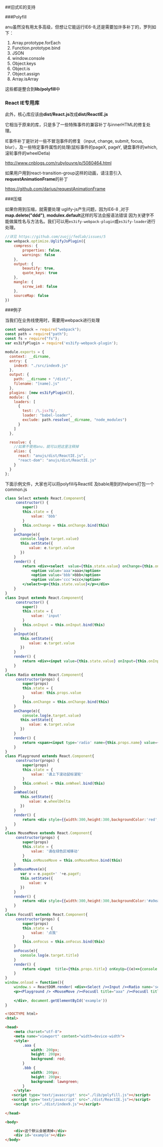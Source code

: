 ##旧式IE的支持

###Polyfill

anu虽然没有用太多高级，但想让它能运行IE6-8,还是需要加许多补丁的，罗列如下：

1. Array.prototype.forEach
2. Function.prototype.bind
3. JSON
4. window.console
5. Object.keys
6. Object.is
7. Object.assign
8. Array.isArray

这些都是整合到**lib/polyfill**中


### React IE专用库

此外，核心库应该由**dist/React.js**改成**dist/ReactIE.js**

它相当于原来的库，只是多了一些特殊事件的兼容补丁与innerHTML的修复处理。


IE事件补丁是针对一些不冒泡事件的修复（input, change, submit, focus, blur），及一些特定事件属性的处理(鼠标事件的pageX, pageY, 键盘事件的which, 滚轮事件的wheelDetla)

http://www.cnblogs.com/rubylouvre/p/5080464.html


如果用户用到react-transition-group这样的动画，请注意引入**requestAnimationFrame**的补丁

https://github.com/darius/requestAnimationFrame

###压缩

如果你用到压缩，就需要处理 uglify-js产生问题，因为IE6-8 ,对于**map.delete("ddd")**, **modulex.default**这样的写法会报语法错误
因为关键字不能做属性名与方法名。我们可以用`es3ify-webpack-plugin`或`es3ify-loader`进行处理。
```javascript
//详见 https://github.com/zuojj/fedlab/issues/5
new webpack.optimize.UglifyJsPlugin({
    compress: {
        properties: false,
        warnings: false
    },
    output: {
        beautify: true,
        quote_keys: true
    },
    mangle: {
        screw_ie8: false
    },
    sourceMap: false
})
```

###例子

当我们在业务线使用时，需要用webpack进行处理

```javascript
const webpack = require("webpack");
const path = require("path");
const fs = require("fs");
var es3ifyPlugin = require('es3ify-webpack-plugin');

module.exports = {
  context: __dirname,
  entry: {
    index9: "./src/index9.js"
  },
  output: {
    path: __dirname + "/dist/",
    filename: "[name].js"
  },
  plugins: [new es3ifyPlugin()],
  module: {
    loaders: [
      {
        test: /\.jsx?$/,
        loader: "babel-loader",
        exclude: path.resolve(__dirname, "node_modules")
      }
    ]
  },

  resolve: {
    //如果不使用anu，就可以把这里注释掉
    alias: {
      react: "anujs/dist/ReactIE.js",
      "react-dom": "anujs/dist/ReactIE.js"
    }
  }
};

```


下面示例文件，大家也可以将polyfill与ReactIE 及bable用到的helpers打包一个common.js
```jsx
class Select extends React.Component{
     constructor() {
        super()
        this.state = {
            value: 'bbb'
        }
        this.onChange = this.onChange.bind(this)
    }
    onChange(e){
       console.log(e.target.value)
       this.setState({
           value: e.target.value
       })
    }
    render() {
        return <div><select  value={this.state.value} onChange={this.onChange}>
            <option value='aaa'>aaa</option>
            <option value='bbb'>bbb</option>
            <option value='ccc'>ccc</option>
        </select><p>{this.state.value}</p></div>
    }
}
class Input extends React.Component{
     constructor() {
        super()
        this.state = {
            value: 'input'
        }
        this.onInput = this.onInput.bind(this)
    }
    onInput(e){
       this.setState({
           value: e.target.value
       })
    }
    render() {
        return <div><input value={this.state.value} onInput={this.onInput} />{this.state.value}</div>
    }
}
class Radio extends React.Component{
     constructor(props) {
        super(props)
        this.state = {
            value: this.props.value
        }
        this.onChange = this.onChange.bind(this)
    }
    onChange(e){
        console.log(e.target.value)
       this.setState({
           value: e.target.value
       })
    }
    render() {
        return <span><input type='radio' name={this.props.name} value={this.props.value}  onChange={this.onChange} />{this.state.value+''}</span>
    }
}
class Playground extends React.Component{
     constructor(props) {
        super(props)
        this.state = {
            value: '请上下滚动鼠标滚轮'
        }
        this.onWheel = this.onWheel.bind(this)
    }
    onWheel(e){
       this.setState({
           value: e.wheelDelta
       })
    }
    render() {
        return <div style={{width:300,height:300,backgroundColor:'red',display:'inline-block'}} onWheel={this.onWheel} >{this.state.value}</div>
    }
}
class MouseMove extends React.Component{
     constructor(props) {
        super(props)
        this.state = {
            value: '请在绿色区域移动'
        }
        this.onMouseMove = this.onMouseMove.bind(this)
    }
    onMouseMove(e){
       var v = e.pageX+' '+e.pageY;
       this.setState({
           value: v
       })
    }
    render() {
        return <div style={{width:300,height:300,backgroundColor:'#a9ea00',display:'inline-block'}} onMouseMove={this.onMouseMove} >{this.state.value}</div>
    }
}
class FocusEl extends React.Component{
     constructor(props) {
        super(props)
        this.state = {
            value: '点我'
        }
        this.onFocus = this.onFocus.bind(this)
    }
    onFocus(e){
       console.log(e.target.title)
    }
    render() {
        return <input  title={this.props.title} onKeyUp={(e)=>{console.log(e.which)}} style={{width:100,height:50,backgroundColor:'green',display:'inline-block'}} onFocus={this.onFocus} />
    }
}
window.onload = function(){
    window.s = ReactDOM.render( <div><Select /><Input /><Radio name='sex' value="男" /><Radio name='sex' value='女'/>
    <p><Playground /> <MouseMove /><FocusEl title="aaa" /><FocusEl title="bbb" /></p>
    
    </div>, document.getElementById('example'))
}
```

```html
<!DOCTYPE html>
<html>

<head>
    <meta charset="utf-8">
    <meta name="viewport" content="width=device-width">
    <style>
        .aaa {
            width: 200px;
            height: 200px;
            background: red;
        }
        .bbb {
            width: 200px;
            height: 200px;
            background: lawngreen;
        }
    </style>
   <script type='text/javascript' src="./lib/polyfill.js"></script>
   <script type='text/javascript' src="./dist/ReactIE.js"></script>
    <script src="./dist/index9.js"></script>
   
</head>

<body>

    <div>这个默认会被清掉</div>
    <div id='example'></div>
</body>
```